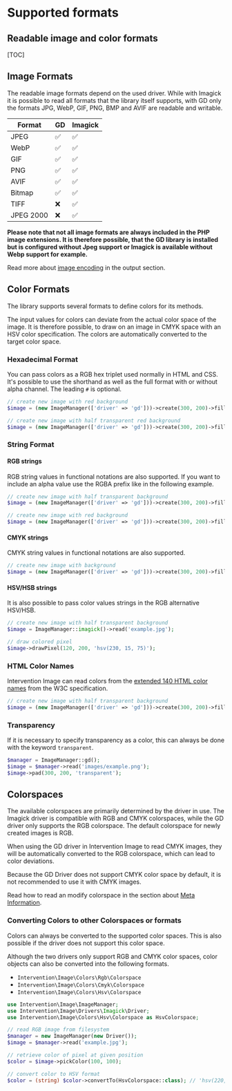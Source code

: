 # Supported formats
## Readable image and color formats

[TOC]

## Image Formats

The readable image formats depend on the used driver. While with Imagick it is
possible to read all formats that the library itself supports, with GD only the
formats JPG, WebP, GIF, PNG, BMP and AVIF are readable and writable.

| Format | GD | Imagick |
| - | - | - |
| JPEG | ✅ | ✅ |
| WebP | ✅ | ✅ |
| GIF | ✅ | ✅ |
| PNG | ✅ | ✅ |
| AVIF | ✅ | ✅ |
| Bitmap | ✅ | ✅ |
| TIFF | ❌ | ✅ |
| JPEG 2000 | ❌ | ✅ |

**Please note that not all image formats are always included in the PHP image
extensions. It is therefore possible, that the GD library is installed but is
configured without Jpeg support or Imagick is available without Webp support
for example.**

Read more about [image encoding](/v3/basics/image-output) in the output section.


## Color Formats

The library supports several formats to define colors for its methods.

The input values for colors can deviate from the actual color space of the
image. It is therefore possible, to draw on an image in CMYK space with an HSV
color specification. The colors are automatically converted to the target color
space.

### Hexadecimal Format

You can pass colors as a RGB hex triplet used normally in HTML and CSS. It's
possible to use the shorthand as well as the full format with or without alpha
channel. The leading `#` is optional.

```php
// create new image with red background
$image = (new ImageManager(['driver' => 'gd']))->create(300, 200)->fill('b53717');

// create new image with half transparent red background
$image = (new ImageManager(['driver' => 'gd']))->create(300, 200)->fill('b5371766');
```
### String Format

#### RGB strings

RGB string values in functional notations are also supported. If you want to
include an alpha value use the RGBA prefix like in the following example.

```php
// create new image with half transparent background
$image = (new ImageManager(['driver' => 'gd']))->create(300, 200)->fill('rgba(15, 20, 255, .5)');

// create new image with red background
$image = (new ImageManager(['driver' => 'gd']))->create(300, 200)->fill('rgb(255, 0, 0)');
```

#### CMYK strings

CMYK string values in functional notations are also supported.

```php
// create new image with background
$image = (new ImageManager(['driver' => 'gd']))->create(300, 200)->fill('cmyk(100, 100, 55, 60)');
```

#### HSV/HSB strings

It is also possible to pass color values strings in the RGB alternative HSV/HSB.

```php
// create new image with half transparent background
$image = ImageManager::imagick()->read('example.jpg');

// draw colored pixel
$image->drawPixel(120, 200, 'hsv(230, 15, 75)');
```

### HTML Color Names

Intervention Image can read colors from the [extended 140 HTML color
names](https://en.wikipedia.org/wiki/Web_colors#HTML_color_names) from the W3C
specification.

```php
// create new image with half transparent background
$image = (new ImageManager(['driver' => 'gd']))->create(300, 200)->fill('steelblue');
```

### Transparency

If it is necessary to specify transparency as a color, this can always be done
with the keyword `transparent`.

```php
$manager = ImageManager::gd();
$image = $manager->read('images/example.png');
$image->pad(300, 200, 'transparent');
```

## Colorspaces

The available colorspaces are primarily determined by the driver in use. The
Imagick driver is compatible with RGB and CMYK colorspaces, while the GD driver
only supports the RGB colorspace. The default colorspace for newly created
images is RGB.

When using the GD driver in Intervention Image to read CMYK images, they will
be automatically converted to the RGB colorspace, which can lead to color
deviations.

Because the GD Driver does not support CMYK color space by default, it is not
recommended to use it with CMYK images.

Read how to read an modify colorspace in the section about [Meta
Information](/v3/basics/meta-information).

### Converting Colors to other Colorspaces or formats

Colors can always be converted to the supported color spaces. This is also
possible if the driver does not support this color space.

Although the two drivers only support RGB and CMYK color spaces, color objects
can also be converted into the following formats.

- `Intervention\Image\Colors\Rgb\Colorspace`
- `Intervention\Image\Colors\Cmyk\Colorspace`
- `Intervention\Image\Colors\Hsv\Colorspace`

```php
use Intervention\Image\ImageManager;
use Intervention\Image\Drivers\Imagick\Driver;
use Intervention\Image\Colors\Hsv\Colorspace as HsvColorspace;

// read RGB image from filesystem
$manager = new ImageManager(new Driver());
$image = $manager->read('example.jpg');

// retrieve color of pixel at given position
$color = $image->pickColor(100, 100);

// convert color to HSV format
$color = (string) $color->convertTo(HsvColorspace::class); // 'hsv(220, 10, 65)'
```
